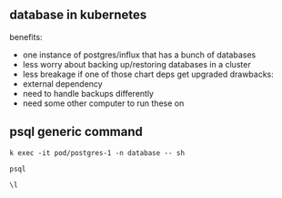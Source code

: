 ## database in kubernetes
benefits:
- one instance of postgres/influx that has a bunch of databases
- less worry about backing up/restoring databases in a cluster
- less breakage if one of those chart deps get upgraded
drawbacks:
- external dependency
- need to handle backups differently
- need some other computer to run these on


## psql generic command

```
k exec -it pod/postgres-1 -n database -- sh

psql

\l
```
